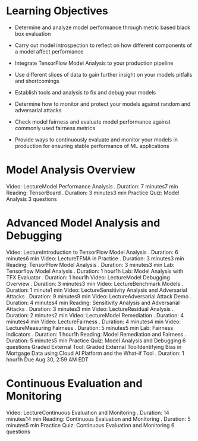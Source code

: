 # Learning Objectives

* Determine and analyze model performance through metric based black box evaluation

* Carry out model introspection to reflect on how different components of a model affect performance

* Integrate TensorFlow Model Analysis to your production pipeline

* Use different slices of data to gain further insight on your models pitfalls and shortcomings

* Establish tools and analysis to fix and debug your models

* Determine how to monitor and protect your models against random and adversarial attacks

* Check model fairness and evaluate model performance against commonly used fairness metrics

* Provide ways to continuously evaluate and monitor your models in production for ensuring stable performance of ML applications

# Model Analysis Overview

Video: LectureModel Performance Analysis
. Duration: 7 minutes7 min
Reading: TensorBoard
. Duration: 3 minutes3 min
Practice Quiz: Model Analysis
3 questions

# Advanced Model Analysis and Debugging

Video: LectureIntroduction to TensorFlow Model Analysis
. Duration: 6 minutes6 min
Video: LectureTFMA in Practice
. Duration: 3 minutes3 min
Reading: TensorFlow Model Analysis
. Duration: 3 minutes3 min
Lab: Tensorflow Model Analysis
. Duration: 1 hour1h
Lab: Model Analysis with TFX Evaluator
. Duration: 1 hour1h
Video: LectureModel Debugging Overview
. Duration: 3 minutes3 min
Video: LectureBenchmark Models
. Duration: 1 minute1 min
Video: LectureSensitivity Analysis and Adversarial Attacks
. Duration: 9 minutes9 min
Video: LectureAdversarial Attack Demo
. Duration: 4 minutes4 min
Reading: Sensitivity Analysis and Adversarial Attacks
. Duration: 3 minutes3 min
Video: LectureResidual Analysis
. Duration: 2 minutes2 min
Video: LectureModel Remediation
. Duration: 4 minutes4 min
Video: LectureFairness
. Duration: 4 minutes4 min
Video: LectureMeasuring Fairness
. Duration: 5 minutes5 min
Lab: Fairness Indicators
. Duration: 1 hour1h
Reading: Model Remediation and Fairness
. Duration: 5 minutes5 min
Practice Quiz: Model Analysis and Debugging
6 questions
Graded External Tool: Graded External ToolIdentifying Bias in Mortgage Data using Cloud AI Platform and the What-if Tool
. Duration: 1 hour1h
Due Aug 30, 2:59 AM EDT

# Continuous Evaluation and Monitoring

Video: LectureContinuous Evaluation and Monitoring
. Duration: 14 minutes14 min
Reading: Continuous Evaluation and Monitoring
. Duration: 5 minutes5 min
Practice Quiz: Continuous Evaluation and Monitoring
6 questions